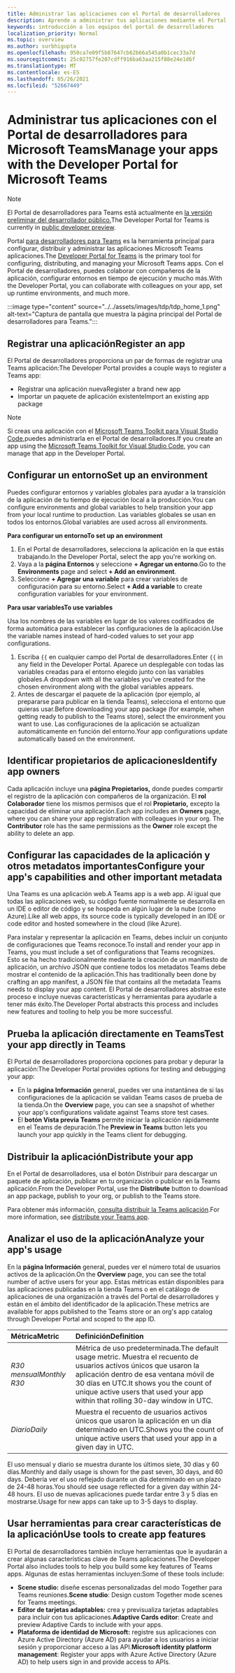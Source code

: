 ```yaml
---
title: Administrar las aplicaciones con el Portal de desarrolladores
description: Aprende a administrar tus aplicaciones mediante el Portal de desarrolladores para Microsoft Teams.
keywords: introducción a los equipos del portal de desarrolladores
localization_priority: Normal
ms.topic: overview
ms.author: surbhigupta
ms.openlocfilehash: 950ca7e09f5b87647cb62b66a545a0b1cec33a7d
ms.sourcegitcommit: 25c02757fe207cdff916ba63aa215f88e24e1d6f
ms.translationtype: MT
ms.contentlocale: es-ES
ms.lasthandoff: 05/26/2021
ms.locfileid: "52667449"
---
```

# <a name="manage-your-apps-with-the-developer-portal-for-microsoft-teams"></a><span data-ttu-id="d6416-104">Administrar tus aplicaciones con el Portal de desarrolladores para Microsoft Teams</span><span class="sxs-lookup"><span data-stu-id="d6416-104">Manage your apps with the Developer Portal for Microsoft Teams</span></span>

> [!NOTE]
> <span data-ttu-id="d6416-105">El Portal de desarrolladores para Teams está actualmente en [la versión preliminar del desarrollador público.](~/resources/dev-preview/developer-preview-intro.md)</span><span class="sxs-lookup"><span data-stu-id="d6416-105">The Developer Portal for Teams is currently in [public developer preview](~/resources/dev-preview/developer-preview-intro.md).</span></span>

<span data-ttu-id="d6416-106">Portal <a href="https://dev.teams.microsoft.com" target="_blank">para desarrolladores para Teams</a> es la herramienta principal para configurar, distribuir y administrar las aplicaciones Microsoft Teams aplicaciones.</span><span class="sxs-lookup"><span data-stu-id="d6416-106">The <a href="https://dev.teams.microsoft.com" target="_blank">Developer Portal for Teams</a> is the primary tool for configuring, distributing, and managing your Microsoft Teams apps.</span></span> <span data-ttu-id="d6416-107">Con el Portal de desarrolladores, puedes colaborar con compañeros de la aplicación, configurar entornos en tiempo de ejecución y mucho más.</span><span class="sxs-lookup"><span data-stu-id="d6416-107">With the Developer Portal, you can collaborate with colleagues on your app, set up runtime environments, and much more.</span></span>

:::image type="content" source="../../assets/images/tdp/tdp_home_1.png" alt-text="Captura de pantalla que muestra la página principal del Portal de desarrolladores para Teams.":::

## <a name="register-an-app"></a><span data-ttu-id="d6416-109">Registrar una aplicación</span><span class="sxs-lookup"><span data-stu-id="d6416-109">Register an app</span></span>

<span data-ttu-id="d6416-110">El Portal de desarrolladores proporciona un par de formas de registrar una Teams aplicación:</span><span class="sxs-lookup"><span data-stu-id="d6416-110">The Developer Portal provides a couple ways to register a Teams app:</span></span>

* <span data-ttu-id="d6416-111">Registrar una aplicación nueva</span><span class="sxs-lookup"><span data-stu-id="d6416-111">Register a brand new app</span></span>
* <span data-ttu-id="d6416-112">Importar un paquete de aplicación existente</span><span class="sxs-lookup"><span data-stu-id="d6416-112">Import an existing app package</span></span>

> [!NOTE]
> <span data-ttu-id="d6416-113">Si creas una aplicación con el [Microsoft Teams Toolkit para Visual Studio Code,](https://marketplace.visualstudio.com/items?itemName=TeamsDevApp.ms-teams-vscode-extension)puedes administrarla en el Portal de desarrolladores.</span><span class="sxs-lookup"><span data-stu-id="d6416-113">If you create an app using the [Microsoft Teams Toolkit for Visual Studio Code](https://marketplace.visualstudio.com/items?itemName=TeamsDevApp.ms-teams-vscode-extension), you can manage that app in the Developer Portal.</span></span>

## <a name="set-up-an-environment"></a><span data-ttu-id="d6416-114">Configurar un entorno</span><span class="sxs-lookup"><span data-stu-id="d6416-114">Set up an environment</span></span>

<span data-ttu-id="d6416-115">Puedes configurar entornos y variables globales para ayudar a la transición de la aplicación de tu tiempo de ejecución local a la producción.</span><span class="sxs-lookup"><span data-stu-id="d6416-115">You can configure environments and global variables to help transition your app from your local runtime to production.</span></span> <span data-ttu-id="d6416-116">Las variables globales se usan en todos los entornos.</span><span class="sxs-lookup"><span data-stu-id="d6416-116">Global variables are used across all environments.</span></span>

<span data-ttu-id="d6416-117">**Para configurar un entorno**</span><span class="sxs-lookup"><span data-stu-id="d6416-117">**To set up an environment**</span></span>

1. <span data-ttu-id="d6416-118">En el Portal de desarrolladores, selecciona la aplicación en la que estás trabajando.</span><span class="sxs-lookup"><span data-stu-id="d6416-118">In the Developer Portal, select the app you're working on.</span></span>
2. <span data-ttu-id="d6416-119">Vaya a la **página Entornos** y seleccione **+ Agregar un entorno**.</span><span class="sxs-lookup"><span data-stu-id="d6416-119">Go to the **Environments** page and select **+ Add an environment**.</span></span>
3. <span data-ttu-id="d6416-120">Seleccione **+ Agregar una variable** para crear variables de configuración para su entorno.</span><span class="sxs-lookup"><span data-stu-id="d6416-120">Select **+ Add a variable** to create configuration variables for your environment.</span></span>

<span data-ttu-id="d6416-121">**Para usar variables**</span><span class="sxs-lookup"><span data-stu-id="d6416-121">**To use variables**</span></span>

<span data-ttu-id="d6416-122">Usa los nombres de las variables en lugar de los valores codificados de forma automática para establecer las configuraciones de la aplicación.</span><span class="sxs-lookup"><span data-stu-id="d6416-122">Use the variable names instead of hard-coded values to set your app configurations.</span></span>

1. <span data-ttu-id="d6416-123">Escriba `{{` en cualquier campo del Portal de desarrolladores.</span><span class="sxs-lookup"><span data-stu-id="d6416-123">Enter `{{` in any field in the Developer Portal.</span></span> <span data-ttu-id="d6416-124">Aparece un desplegable con todas las variables creadas para el entorno elegido junto con las variables globales.</span><span class="sxs-lookup"><span data-stu-id="d6416-124">A dropdown with all the variables you've created for the chosen environment along with the global variables appears.</span></span>  
1. <span data-ttu-id="d6416-125">Antes de descargar el paquete de la aplicación (por ejemplo, al prepararse para publicar en la tienda Teams), selecciona el entorno que quieras usar.</span><span class="sxs-lookup"><span data-stu-id="d6416-125">Before downloading your app package (for example, when getting ready to publish to the Teams store), select the environment you want to use.</span></span> <span data-ttu-id="d6416-126">Las configuraciones de la aplicación se actualizan automáticamente en función del entorno.</span><span class="sxs-lookup"><span data-stu-id="d6416-126">Your app configurations update automatically based on the environment.</span></span> 

## <a name="identify-app-owners"></a><span data-ttu-id="d6416-127">Identificar propietarios de aplicaciones</span><span class="sxs-lookup"><span data-stu-id="d6416-127">Identify app owners</span></span>

<span data-ttu-id="d6416-128">Cada aplicación incluye una **página Propietarios,** donde puedes compartir el registro de la aplicación con compañeros de la organización. El **rol Colaborador** tiene los mismos permisos que el rol **Propietario,** excepto la capacidad de eliminar una aplicación.</span><span class="sxs-lookup"><span data-stu-id="d6416-128">Each app includes an **Owners** page, where you can share your app registration with colleagues in your org. The **Contributor** role has the same permissions as the **Owner** role except the ability to delete an app.</span></span>

## <a name="configure-your-apps-capabilities-and-other-important-metadata"></a><span data-ttu-id="d6416-129">Configurar las capacidades de la aplicación y otros metadatos importantes</span><span class="sxs-lookup"><span data-stu-id="d6416-129">Configure your app's capabilities and other important metadata</span></span>

<span data-ttu-id="d6416-130">Una Teams es una aplicación web.</span><span class="sxs-lookup"><span data-stu-id="d6416-130">A Teams app is a web app.</span></span> <span data-ttu-id="d6416-131">Al igual que todas las aplicaciones web, su código fuente normalmente se desarrolla en un IDE o editor de código y se hospeda en algún lugar de la nube (como Azure).</span><span class="sxs-lookup"><span data-stu-id="d6416-131">Like all web apps, its source code is typically developed in an IDE or code editor and hosted somewhere in the cloud (like Azure).</span></span>

<span data-ttu-id="d6416-132">Para instalar y representar la aplicación en Teams, debes incluir un conjunto de configuraciones que Teams reconoce.</span><span class="sxs-lookup"><span data-stu-id="d6416-132">To install and render your app in Teams, you must include a set of configurations that Teams recognizes.</span></span> <span data-ttu-id="d6416-133">Esto se ha hecho tradicionalmente mediante la creación de un manifiesto de aplicación, un archivo JSON que contiene todos los metadatos Teams debe mostrar el contenido de la aplicación.</span><span class="sxs-lookup"><span data-stu-id="d6416-133">This has traditionally been done by crafting an app manifest, a JSON file that contains all the metadata Teams needs to display your app content.</span></span> <span data-ttu-id="d6416-134">El Portal de desarrolladores abstrae este proceso e incluye nuevas características y herramientas para ayudarle a tener más éxito.</span><span class="sxs-lookup"><span data-stu-id="d6416-134">The Developer Portal abstracts this process and includes new features and tooling to help you be more successful.</span></span>

## <a name="test-your-app-directly-in-teams"></a><span data-ttu-id="d6416-135">Prueba la aplicación directamente en Teams</span><span class="sxs-lookup"><span data-stu-id="d6416-135">Test your app directly in Teams</span></span>

<span data-ttu-id="d6416-136">El Portal de desarrolladores proporciona opciones para probar y depurar la aplicación:</span><span class="sxs-lookup"><span data-stu-id="d6416-136">The Developer Portal provides options for testing and debugging your app:</span></span>

* <span data-ttu-id="d6416-137">En la **página Información** general, puedes ver una instantánea de si las configuraciones de la aplicación se validan Teams casos de prueba de la tienda.</span><span class="sxs-lookup"><span data-stu-id="d6416-137">On the **Overview** page, you can see a snapshot of whether your app's configurations validate against Teams store test cases.</span></span>
* <span data-ttu-id="d6416-138">El **botón Vista previa Teams** permite iniciar la aplicación rápidamente en el Teams de depuración.</span><span class="sxs-lookup"><span data-stu-id="d6416-138">The **Preview in Teams** button lets you launch your app quickly in the Teams client for debugging.</span></span>

## <a name="distribute-your-app"></a><span data-ttu-id="d6416-139">Distribuir la aplicación</span><span class="sxs-lookup"><span data-stu-id="d6416-139">Distribute your app</span></span>

<span data-ttu-id="d6416-140">En el Portal de  desarrolladores, usa el botón Distribuir para descargar un paquete de aplicación, publicar en tu organización o publicar en la Teams aplicación.</span><span class="sxs-lookup"><span data-stu-id="d6416-140">From the Developer Portal, use the **Distribute** button to download an app package, publish to your org, or publish to the Teams store.</span></span>

<span data-ttu-id="d6416-141">Para obtener más información, [consulta distribuir la Teams aplicación](~/concepts/deploy-and-publish/apps-publish-overview.md).</span><span class="sxs-lookup"><span data-stu-id="d6416-141">For more information, see [distribute your Teams app](~/concepts/deploy-and-publish/apps-publish-overview.md).</span></span>

## <a name="analyze-your-apps-usage"></a><span data-ttu-id="d6416-142">Analizar el uso de la aplicación</span><span class="sxs-lookup"><span data-stu-id="d6416-142">Analyze your app's usage</span></span>

<span data-ttu-id="d6416-143">En la **página Información** general, puedes ver el número total de usuarios activos de la aplicación.</span><span class="sxs-lookup"><span data-stu-id="d6416-143">On the **Overview** page, you can see the total number of active users for your app.</span></span> <span data-ttu-id="d6416-144">Estas métricas están disponibles para las aplicaciones publicadas en la tienda Teams o en el catálogo de aplicaciones de una organización a través del Portal de desarrolladores y están en el ámbito del identificador de la aplicación.</span><span class="sxs-lookup"><span data-stu-id="d6416-144">These metrics are available for apps published to the Teams store or an org's app catalog through Developer Portal and scoped to the app ID.</span></span>

| <span data-ttu-id="d6416-145">Métrica</span><span class="sxs-lookup"><span data-stu-id="d6416-145">Metric</span></span> | <span data-ttu-id="d6416-146">Definición</span><span class="sxs-lookup"><span data-stu-id="d6416-146">Definition</span></span> |
| :-----------------------| :------------------------------------------------------------------------------------------------------|
| <span data-ttu-id="d6416-147">*R30 mensual*</span><span class="sxs-lookup"><span data-stu-id="d6416-147">*Monthly R30*</span></span> | <span data-ttu-id="d6416-148">Métrica de uso predeterminada.</span><span class="sxs-lookup"><span data-stu-id="d6416-148">The default usage metric.</span></span> <span data-ttu-id="d6416-149">Muestra el recuento de usuarios activos únicos que usaron la aplicación dentro de esa ventana móvil de 30 días en UTC.</span><span class="sxs-lookup"><span data-stu-id="d6416-149">It shows you the count of unique active users that used your app within that rolling 30-day window in UTC.</span></span> |
| <span data-ttu-id="d6416-150">*Diario*</span><span class="sxs-lookup"><span data-stu-id="d6416-150">*Daily*</span></span> | <span data-ttu-id="d6416-151">Muestra el recuento de usuarios activos únicos que usaron la aplicación en un día determinado en UTC.</span><span class="sxs-lookup"><span data-stu-id="d6416-151">Shows you the count of unique active users that used your app in a given day in UTC.</span></span> |

<span data-ttu-id="d6416-152">El uso mensual y diario se muestra durante los últimos siete, 30 días y 60 días.</span><span class="sxs-lookup"><span data-stu-id="d6416-152">Monthly and daily usage is shown for the past seven, 30 days, and 60 days.</span></span> <span data-ttu-id="d6416-153">Debería ver el uso reflejado durante un día determinado en un plazo de 24-48 horas.</span><span class="sxs-lookup"><span data-stu-id="d6416-153">You should see usage reflected for a given day within 24-48 hours.</span></span> <span data-ttu-id="d6416-154">El uso de nuevas aplicaciones puede tardar entre 3 y 5 días en mostrarse.</span><span class="sxs-lookup"><span data-stu-id="d6416-154">Usage for new apps can take up to 3-5 days to display.</span></span>

## <a name="use-tools-to-create-app-features"></a><span data-ttu-id="d6416-155">Usar herramientas para crear características de la aplicación</span><span class="sxs-lookup"><span data-stu-id="d6416-155">Use tools to create app features</span></span>

<span data-ttu-id="d6416-156">El Portal de desarrolladores también incluye herramientas que le ayudarán a crear algunas características clave de Teams aplicaciones.</span><span class="sxs-lookup"><span data-stu-id="d6416-156">The Developer Portal also includes tools to help you build some key features of Teams apps.</span></span> <span data-ttu-id="d6416-157">Algunas de estas herramientas incluyen:</span><span class="sxs-lookup"><span data-stu-id="d6416-157">Some of these tools include:</span></span>

* <span data-ttu-id="d6416-158">**Scene studio:** diseñe escenas personalizadas del modo Together para Teams reuniones.</span><span class="sxs-lookup"><span data-stu-id="d6416-158">**Scene studio**: Design custom Together mode scenes for Teams meetings.</span></span>
* <span data-ttu-id="d6416-159">**Editor de tarjetas adaptables:** crea y previsualiza tarjetas adaptables para incluir con tus aplicaciones.</span><span class="sxs-lookup"><span data-stu-id="d6416-159">**Adaptive Cards editor**: Create and preview Adaptive Cards to include with your apps.</span></span>
* <span data-ttu-id="d6416-160">**Plataforma de identidad de Microsoft:** registre sus aplicaciones con Azure Active Directory (Azure AD) para ayudar a los usuarios a iniciar sesión y proporcionar acceso a las API.</span><span class="sxs-lookup"><span data-stu-id="d6416-160">**Microsoft identity platform management**: Register your apps with Azure Active Directory (Azure AD) to help users sign in and provide access to APIs.</span></span>
